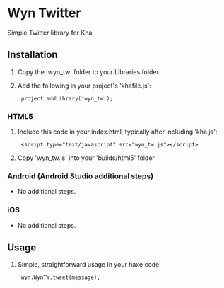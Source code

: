 # Wyn Twitter
Simple Twitter library for Kha

## Installation

1. Copy the 'wyn_tw' folder to your Libraries folder
2. Add the following in your project's 'khafile.js':

		project.addLibrary('wyn_tw');

### HTML5

1. Include this code in your index.html, typically after including 'kha.js':

		<script type="text/javascript" src="wyn_tw.js"></script>

2. Copy 'wyn_tw.js' into your 'builds/html5' folder

### Android (Android Studio additional steps)

- No additional steps.

### iOS

- No additional steps.

## Usage

1. Simple, straightforward usage in your haxe code:

		wyn.WynTW.tweet(message);

